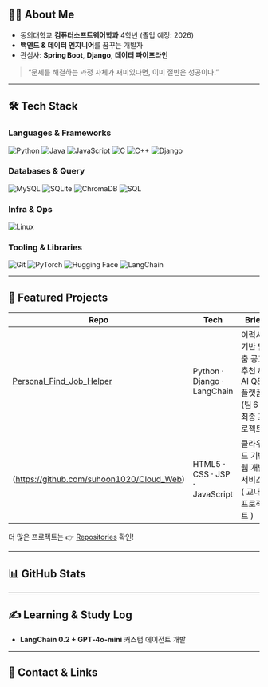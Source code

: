 ## 🧑‍🚀 About Me

* 동의대학교 **컴퓨터소프트웨어학과** 4학년 (졸업 예정: 2026)
* **백엔드 & 데이터 엔지니어**를 꿈꾸는 개발자
* 관심사: **Spring Boot**, **Django**, **데이터 파이프라인**


> “문제를 해결하는 과정 자체가 재미있다면, 이미 절반은 성공이다.”

---

## 🛠 Tech Stack

### Languages & Frameworks

![Python](https://img.shields.io/badge/Python-3776AB?style=for-the-badge\&logo=python\&logoColor=white)
![Java](https://img.shields.io/badge/Java-007396?style=for-the-badge\&logo=openjdk\&logoColor=white)
![JavaScript](https://img.shields.io/badge/JavaScript-F7DF1E?style=for-the-badge\&logo=javascript\&logoColor=black)
![C](https://img.shields.io/badge/C-00599C?style=for-the-badge\&logo=c\&logoColor=white)
![C++](https://img.shields.io/badge/C%2B%2B-00599C?style=for-the-badge\&logo=c%2B%2B\&logoColor=white)
![Django](https://img.shields.io/badge/Django-092E20?style=for-the-badge\&logo=django\&logoColor=white)

### Databases & Query

![MySQL](https://img.shields.io/badge/MySQL-005C84?style=for-the-badge\&logo=mysql\&logoColor=white)
![SQLite](https://img.shields.io/badge/SQLite-003B57?style=for-the-badge\&logo=sqlite\&logoColor=white)
![ChromaDB](https://img.shields.io/badge/ChromaDB-16A45F?style=for-the-badge)
![SQL](https://img.shields.io/badge/SQL-4479A1?style=for-the-badge\&logo=mysql\&logoColor=white)

### Infra & Ops

![Linux](https://img.shields.io/badge/Linux-FCC624?style=for-the-badge\&logo=linux\&logoColor=black)

### Tooling & Libraries

![Git](https://img.shields.io/badge/Git-F05032?style=for-the-badge\&logo=git\&logoColor=white)
![PyTorch](https://img.shields.io/badge/PyTorch-EE4C2C?style=for-the-badge\&logo=pytorch\&logoColor=white)
![Hugging Face](https://img.shields.io/badge/HuggingFace-F7931E?style=for-the-badge\&logo=huggingface\&logoColor=white)
![LangChain](https://img.shields.io/badge/LangChain-FFDB0A?style=for-the-badge)

---

## 🚀 Featured Projects

| Repo                                                                                                       | Tech                        | Brief                                       |
| ---------------------------------------------------------------------------------------------------------- | --------------------------- | ------------------------------------------- |
| [Personal\_Find\_Job\_Helper](https://github.com/Digital-Smart-Busan-Final-Team6/Personal_Find_Job_Helper) | Python · Django · LangChain | 이력서 기반 맞춤 공고 추천 & AI Q\&A 플랫폼 (팀 6 최종 프로젝트) |
| (https://github.com/suhoon1020/Cloud_Web)                               | HTML5 · CSS · JSP · JavaScript              | 클라우드 기반 웹 개발 서비스 ( 교내 프로젝트 )                     |

더 많은 프로젝트는 👉 [Repositories](https://github.com/suhoon1020?tab=repositories) 확인!

---

## 📊 GitHub Stats

---

## ✍️ Learning & Study Log

* **LangChain 0.2 + GPT‑4o-mini** 커스텀 에이전트 개발

---

## 🤝 Contact & Links
